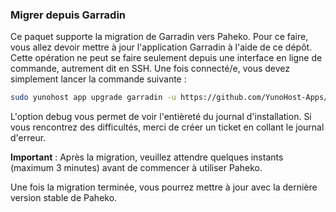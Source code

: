 ### Migrer depuis Garradin

Ce paquet supporte la migration de Garradin vers Paheko. Pour ce faire, vous allez devoir mettre à jour l'application Garradin à l'aide de ce dépôt. Cette opération ne peut se faire seulement depuis une interface en ligne de commande, autrement dit en SSH. Une fois connecté/e, vous devez simplement lancer la commande suivante :

```bash
sudo yunohost app upgrade garradin -u https://github.com/YunoHost-Apps/paheko_ynh/tree/garradin-migration --debug
```

L'option debug vous permet de voir l'entièreté du journal d'installation. Si vous rencontrez des difficultés, merci de créer un ticket en collant le journal d'erreur.

**Important** : Après la migration, veuillez attendre quelques instants (maximum 3 minutes) avant de commencer à utiliser Paheko.

Une fois la migration terminée, vous pourrez mettre à jour avec la dernière version stable de Paheko.

